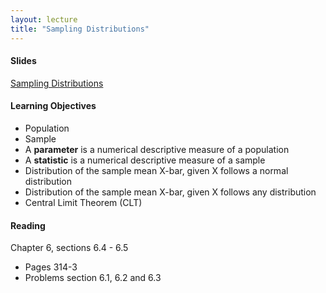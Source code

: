 ```yaml
---
layout: lecture
title: "Sampling Distributions"
---
```


<h4>
	<span class="fa fa-picture-o fa-lg main-list-item-icon"></span>
	Slides
</h4>

<a href="https://docs.google.com/presentation/d/1hOJ_QsjbbIYxXFciK2vXLgFG407aZ64ipndUyKljmo8/pub?start=false&loop=false&delayms=3000" target="_blank">Sampling Distributions</a>


<h4>
	<span class="fa fa-graduation-cap fa-lg main-list-item-icon"></span>
	Learning Objectives
</h4>

- Population
- Sample
- A __parameter__ is a numerical descriptive measure of a population
- A __statistic__ is a numerical descriptive measure of a sample
- Distribution of the sample mean X-bar, given X follows a normal distribution
- Distribution of the sample mean X-bar, given X follows any distribution
- Central Limit Theorem (CLT)


<h4>
	<span class="fa fa-book fa-lg main-list-item-icon"></span>
	Reading
</h4>

Chapter 6, sections 6.4 - 6.5

- Pages 314-3
- Problems section 6.1, 6.2 and 6.3
